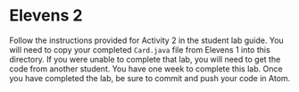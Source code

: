 # Elevens 2

Follow the instructions provided for Activity 2 in the student lab guide. You will need to copy your completed `Card.java` file from Elevens 1 into this directory. If you were unable to complete that lab, you will need to get the code from another student. You have one week to complete this lab. Once you have completed the lab, be sure to commit and push your code in Atom.
